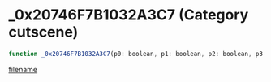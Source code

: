 # _0x20746F7B1032A3C7 (Category cutscene)

```js
function _0x20746F7B1032A3C7(p0: boolean, p1: boolean, p2: boolean, p3: boolean): void
```

[filename](_0x20746F7B1032A3C7_m.md ':include')